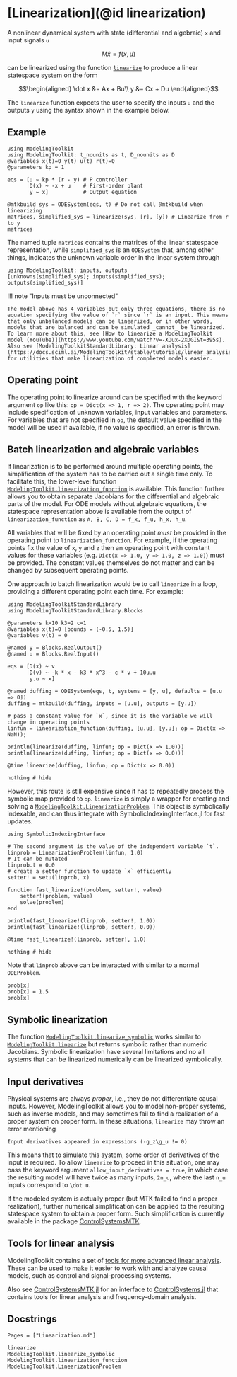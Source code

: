# [Linearization](@id linearization)

A nonlinear dynamical system with state (differential and algebraic) ``x`` and input signals ``u``

```math
M \dot x = f(x, u)
```

can be linearized using the function [`linearize`](@ref) to produce a linear statespace system on the form

```math
\begin{aligned}
\dot x &= Ax + Bu\\
y &= Cx + Du
\end{aligned}
```

The `linearize` function expects the user to specify the inputs ``u`` and the outputs ``y`` using the syntax shown in the example below.

## Example

```@example LINEARIZE
using ModelingToolkit
using ModelingToolkit: t_nounits as t, D_nounits as D
@variables x(t)=0 y(t) u(t) r(t)=0
@parameters kp = 1

eqs = [u ~ kp * (r - y) # P controller
       D(x) ~ -x + u    # First-order plant
       y ~ x]           # Output equation

@mtkbuild sys = ODESystem(eqs, t) # Do not call @mtkbuild when linearizing
matrices, simplified_sys = linearize(sys, [r], [y]) # Linearize from r to y
matrices
```

The named tuple `matrices` contains the matrices of the linear statespace representation, while `simplified_sys` is an `ODESystem` that, among other things, indicates the unknown variable order in the linear system through

```@example LINEARIZE
using ModelingToolkit: inputs, outputs
[unknowns(simplified_sys); inputs(simplified_sys); outputs(simplified_sys)]
```

!!! note "Inputs must be unconnected"
    
    The model above has 4 variables but only three equations, there is no equation specifying the value of `r` since `r` is an input. This means that only unbalanced models can be linearized, or in other words, models that are balanced and can be simulated _cannot_ be linearized. To learn more about this, see [How to linearize a ModelingToolkit model (YouTube)](https://www.youtube.com/watch?v=-XOux-2XDGI&t=395s). Also see [ModelingToolkitStandardLibrary: Linear analysis](https://docs.sciml.ai/ModelingToolkit/stable/tutorials/linear_analysis/) for utilities that make linearization of completed models easier.

## Operating point

The operating point to linearize around can be specified with the keyword argument `op` like this: `op = Dict(x => 1, r => 2)`. The operating point may include specification of unknown variables, input variables and parameters. For variables that are not specified in `op`, the default value specified in the model will be used if available, if no value is specified, an error is thrown.

## Batch linearization and algebraic variables

If linearization is to be performed around multiple operating points, the simplification of the system has to be carried out a single time only. To facilitate this, the lower-level function [`ModelingToolkit.linearization_function`](@ref) is available. This function further allows you to obtain separate Jacobians for the differential and algebraic parts of the model. For ODE models without algebraic equations, the statespace representation above is available from the output of `linearization_function` as `A, B, C, D = f_x, f_u, h_x, h_u`.

All variables that will be fixed by an operating point _must_ be provided in the operating point to `linearization_function`. For example, if the operating points fix the value of
`x`, `y` and `z` then an operating point with constant values for these variables (e.g. `Dict(x => 1.0, y => 1.0, z => 1.0)`) must be provided. The constant values themselves
do not matter and can be changed by subsequent operating points.

One approach to batch linearization would be to call `linearize` in a loop, providing a different operating point each time. For example:

```@example LINEARIZE
using ModelingToolkitStandardLibrary
using ModelingToolkitStandardLibrary.Blocks

@parameters k=10 k3=2 c=1
@variables x(t)=0 [bounds = (-0.5, 1.5)]
@variables v(t) = 0

@named y = Blocks.RealOutput()
@named u = Blocks.RealInput()

eqs = [D(x) ~ v
       D(v) ~ -k * x - k3 * x^3 - c * v + 10u.u
       y.u ~ x]

@named duffing = ODESystem(eqs, t, systems = [y, u], defaults = [u.u => 0])
duffing = mtkbuild(duffing, inputs = [u.u], outputs = [y.u])

# pass a constant value for `x`, since it is the variable we will change in operating points
linfun = linearization_function(duffing, [u.u], [y.u]; op = Dict(x => NaN));

println(linearize(duffing, linfun; op = Dict(x => 1.0)))
println(linearize(duffing, linfun; op = Dict(x => 0.0)))

@time linearize(duffing, linfun; op = Dict(x => 0.0))

nothing # hide
```

However, this route is still expensive since it has to repeatedly process the symbolic map provided to `op`. `linearize` is simply a wrapper for creating and solving a
[`ModelingToolkit.LinearizationProblem`](@ref). This object is symbolically indexable, and can thus integrate with SymbolicIndexingInterface.jl for fast updates.

```@example LINEARIZE
using SymbolicIndexingInterface

# The second argument is the value of the independent variable `t`.
linprob = LinearizationProblem(linfun, 1.0)
# It can be mutated
linprob.t = 0.0
# create a setter function to update `x` efficiently
setter! = setu(linprob, x)

function fast_linearize!(problem, setter!, value)
    setter!(problem, value)
    solve(problem)
end

println(fast_linearize!(linprob, setter!, 1.0))
println(fast_linearize!(linprob, setter!, 0.0))

@time fast_linearize!(linprob, setter!, 1.0)

nothing # hide
```

Note that `linprob` above can be interacted with similar to a normal `ODEProblem`.

```@repl LINEARIZE
prob[x]
prob[x] = 1.5
prob[x]
```

## Symbolic linearization

The function [`ModelingToolkit.linearize_symbolic`](@ref) works similar to [`ModelingToolkit.linearize`](@ref) but returns symbolic rather than numeric Jacobians. Symbolic linearization have several limitations and no all systems that can be linearized numerically can be linearized symbolically.

## Input derivatives

Physical systems are always *proper*, i.e., they do not differentiate causal inputs. However, ModelingToolkit allows you to model non-proper systems, such as inverse models, and may sometimes fail to find a realization of a proper system on proper form. In these situations, `linearize` may throw an error mentioning

```
Input derivatives appeared in expressions (-g_z\g_u != 0)
```

This means that to simulate this system, some order of derivatives of the input is required. To allow `linearize` to proceed in this situation, one may pass the keyword argument `allow_input_derivatives = true`, in which case the resulting model will have twice as many inputs, ``2n_u``, where the last ``n_u`` inputs correspond to ``\dot u``.

If the modeled system is actually proper (but MTK failed to find a proper realization), further numerical simplification can be applied to the resulting statespace system to obtain a proper form. Such simplification is currently available in the package [ControlSystemsMTK](https://juliacontrol.github.io/ControlSystemsMTK.jl/dev/#Internals:-Transformation-of-non-proper-models-to-proper-statespace-form).

## Tools for linear analysis

ModelingToolkit contains a set of [tools for more advanced linear analysis](https://docs.sciml.ai/ModelingToolkit/stable/tutorials/linear_analysis/). These can be used to make it easier to work with and analyze causal models, such as control and signal-processing systems.

Also see [ControlSystemsMTK.jl](https://juliacontrol.github.io/ControlSystemsMTK.jl/dev/) for an interface to [ControlSystems.jl](https://github.com/JuliaControl/ControlSystems.jl) that contains tools for linear analysis and frequency-domain analysis.

## Docstrings

```@index
Pages = ["Linearization.md"]
```

```@docs
linearize
ModelingToolkit.linearize_symbolic
ModelingToolkit.linearization_function
ModelingToolkit.LinearizationProblem
```
